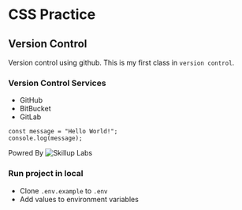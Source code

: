 # CSS Practice 
## Version Control
Version control using github. This is my first class in `version control`.

### Version Control Services
* GitHub
* BitBucket
* GitLab

```
const message = "Hello World!";
console.log(message);
```

Powred By
![Skillup Labs](https://www.skilluplabs.com.au/skilluplabs_logo.jpg)  

### Run project in local
* Clone `.env.example` to `.env`
* Add values to environment variables